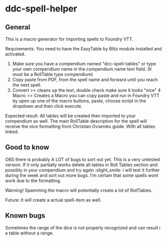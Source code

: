 # ddc-spell-helper

## General

This is a macro generator for importing spells to Foundry VTT. 

Requirements: You need to have the EasyTable by Blitz module installed and activated. 

1. Make sure you have a compendium named "dcc-spell-tables" or type your own compendium name in the compendium name text field. (It must be a RollTable type compendium)
2. Copy paste from PDF, from the spell name and forward until you reach the next spell.
3. Convert >> cleans up the text,  double check make sure it looks "nice"
4 Macro >> Creates a Macro you can copy paste and run in Foundry VTT  by open up one of the macro buttons, paste,  choose script in the dropdown and then click execute.

Expected result: All tables will be created then imported to your compendium as well. The main RollTable description for the spell will receive the nice formatting from Christian Ovseniks guide. With all tables linked.


## Good to know

OBS there is probably A LOT of bugs to sort out yet. This is a very untested version. If it only partially works delete all tables in Roll Tables section and possibly in your compendium and try again :slight_smile: i will test it further during the week and sort out more bugs. I'm certain that some spells wont work due to the formatting. 

Warning! Spamming the macro will potentially create a lot of RollTables.

Future: It will create a actual spell-item as well.

## Known bugs

Sometimes the range of the dice is not properly recognized and can result i a table without a range.
